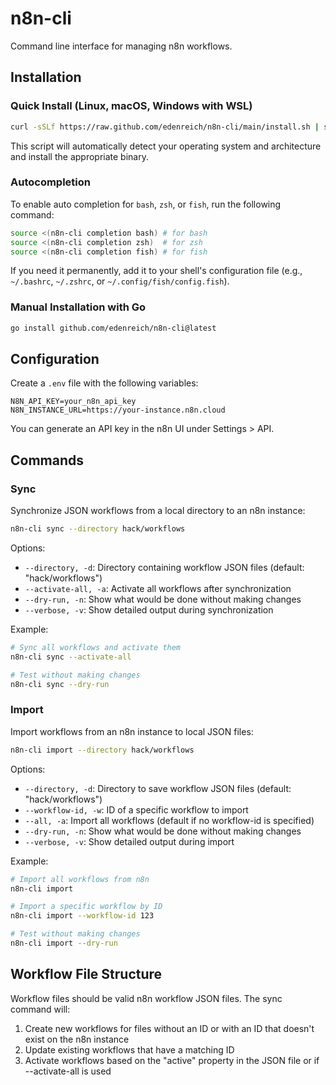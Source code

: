 # n8n-cli

Command line interface for managing n8n workflows.

## Installation

### Quick Install (Linux, macOS, Windows with WSL)

```bash
curl -sSLf https://raw.github.com/edenreich/n8n-cli/main/install.sh | sh
```

This script will automatically detect your operating system and architecture and install the appropriate binary.

### Autocompletion

To enable auto completion for `bash`, `zsh`, or `fish`, run the following command:

```bash
source <(n8n-cli completion bash) # for bash
source <(n8n-cli completion zsh)  # for zsh
source <(n8n-cli completion fish) # for fish
```

If you need it permanently, add it to your shell's configuration file (e.g., `~/.bashrc`, `~/.zshrc`, or `~/.config/fish/config.fish`).

### Manual Installation with Go

```bash
go install github.com/edenreich/n8n-cli@latest
```

## Configuration

Create a `.env` file with the following variables:

```
N8N_API_KEY=your_n8n_api_key
N8N_INSTANCE_URL=https://your-instance.n8n.cloud
```

You can generate an API key in the n8n UI under Settings > API.

## Commands

### Sync

Synchronize JSON workflows from a local directory to an n8n instance:

```bash
n8n-cli sync --directory hack/workflows
```

Options:

- `--directory, -d`: Directory containing workflow JSON files (default: "hack/workflows")
- `--activate-all, -a`: Activate all workflows after synchronization
- `--dry-run, -n`: Show what would be done without making changes
- `--verbose, -v`: Show detailed output during synchronization

Example:

```bash
# Sync all workflows and activate them
n8n-cli sync --activate-all

# Test without making changes
n8n-cli sync --dry-run
```

### Import

Import workflows from an n8n instance to local JSON files:

```bash
n8n-cli import --directory hack/workflows
```

Options:

- `--directory, -d`: Directory to save workflow JSON files (default: "hack/workflows")
- `--workflow-id, -w`: ID of a specific workflow to import
- `--all, -a`: Import all workflows (default if no workflow-id is specified)
- `--dry-run, -n`: Show what would be done without making changes
- `--verbose, -v`: Show detailed output during import

Example:

```bash
# Import all workflows from n8n
n8n-cli import

# Import a specific workflow by ID
n8n-cli import --workflow-id 123

# Test without making changes
n8n-cli import --dry-run
```

## Workflow File Structure

Workflow files should be valid n8n workflow JSON files. The sync command will:

1. Create new workflows for files without an ID or with an ID that doesn't exist on the n8n instance
2. Update existing workflows that have a matching ID
3. Activate workflows based on the "active" property in the JSON file or if --activate-all is used
